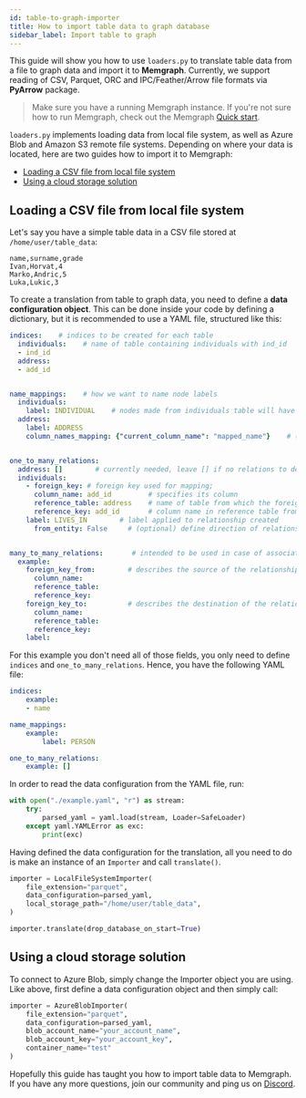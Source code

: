 ```yaml
---
id: table-to-graph-importer
title: How to import table data to graph database
sidebar_label: Import table to graph
---
```


This guide will show you how to use `loaders.py` to translate table data from a file to graph data and import it to **Memgraph**. Currently, we support reading of CSV, Parquet, ORC and IPC/Feather/Arrow file formats via **PyArrow** package.

> Make sure you have a running Memgraph instance. If you're not sure how to run
> Memgraph, check out the Memgraph [Quick start](/memgraph/#quick-start).

`loaders.py` implements loading data from local file system, as well as Azure Blob and Amazon S3 remote file systems. Depending on where your data is located, here are two guides how to import it to Memgraph:
- [Loading a CSV file from local file system](#loading-a-csv-file-from-local-file-system)
- [Using a cloud storage solution](#using-a-cloud-storage-solution)

## Loading a CSV file from local file system

Let's say you have a simple table data in a CSV file stored at `/home/user/table_data`:

```csv
name,surname,grade
Ivan,Horvat,4
Marko,Andric,5
Luka,Lukic,3
```

To create a translation from table to graph data, you need to define a **data configuration object**. This can be done inside your code by defining a dictionary, but it is recommended to use a YAML file, structured like this:

```yaml
indices:    # indices to be created for each table
  individuals:    # name of table containing individuals with ind_id
  - ind_id
  address:
  - add_id


name_mappings:    # how we want to name node labels
  individuals:
    label: INDIVIDUAL    # nodes made from individuals table will have INDIVIDUAL label
  address:
    label: ADDRESS
    column_names_mapping: {"current_column_name": "mapped_name"}    # (optional) map column names


one_to_many_relations:
  address: []        # currently needed, leave [] if no relations to define
  individuals:
    - foreign_key: # foreign key used for mapping; 
      column_name: add_id         # specifies its column
      reference_table: address    # name of table from which the foreign key is taken
      reference_key: add_id       # column name in reference table from which the foreign key is taken
    label: LIVES_IN        # label applied to relationship created
      from_entity: False     # (optional) define direction of relationship created


many_to_many_relations:       # intended to be used in case of associative tables
  example:
    foreign_key_from:        # describes the source of the relationship
      column_name:
      reference_table:
      reference_key:
    foreign_key_to:          # describes the destination of the relationship
      column_name:
      reference_table:
      reference_key:
    label:

```

For this example you don't need all of those fields, you only need to define `indices` and `one_to_many_relations`. Hence, you have the following YAML file:

```yaml
indices:
    example:
    - name

name_mappings:
    example:
        label: PERSON

one_to_many_relations:
    example: []
```

In order to read the data configuration from the YAML file, run:

```python
with open("./example.yaml", "r") as stream:
    try:
        parsed_yaml = yaml.load(stream, Loader=SafeLoader)
    except yaml.YAMLError as exc:
        print(exc)
```

Having defined the data configuration for the translation, all you need to do is make an instance of an `Importer` and call `translate()`.

```python
importer = LocalFileSystemImporter(
    file_extension="parquet",
    data_configuration=parsed_yaml,
    local_storage_path="/home/user/table_data",
)

importer.translate(drop_database_on_start=True)
```

## Using a cloud storage solution

To connect to Azure Blob, simply change the Importer object you are using. Like above, first define a data configuration object and then simply call:

```python
importer = AzureBlobImporter(
    file_extension="parquet",
    data_configuration=parsed_yaml,
    blob_account_name="your_account_name",
    blob_account_key="your_account_key",
    container_name="test"
)
```

Hopefully this guide has taught you how to import table data to Memgraph. If you have any more questions, join our community and ping us on
[Discord](https://discord.gg/memgraph).
